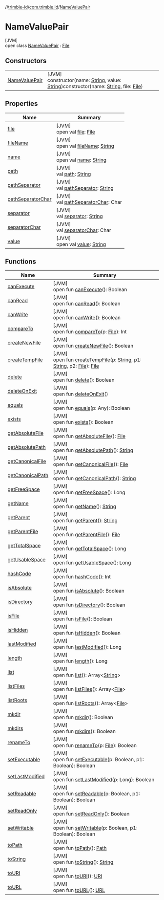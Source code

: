 //[trimble-id](../../../index.md)/[com.trimble.id](../index.md)/[NameValuePair](index.md)

# NameValuePair

[JVM]\
open class [NameValuePair](index.md) : [File](https://docs.oracle.com/javase/8/docs/api/java/io/File.html)

## Constructors

| | |
|---|---|
| [NameValuePair](-name-value-pair.md) | [JVM]<br>constructor(name: [String](https://docs.oracle.com/javase/8/docs/api/java/lang/String.html), value: [String](https://docs.oracle.com/javase/8/docs/api/java/lang/String.html))constructor(name: [String](https://docs.oracle.com/javase/8/docs/api/java/lang/String.html), file: [File](https://docs.oracle.com/javase/8/docs/api/java/io/File.html)) |

## Properties

| Name | Summary |
|---|---|
| [file](file.md) | [JVM]<br>open val [file](file.md): [File](https://docs.oracle.com/javase/8/docs/api/java/io/File.html) |
| [fileName](file-name.md) | [JVM]<br>open val [fileName](file-name.md): [String](https://docs.oracle.com/javase/8/docs/api/java/lang/String.html) |
| [name](name.md) | [JVM]<br>open val [name](name.md): [String](https://docs.oracle.com/javase/8/docs/api/java/lang/String.html) |
| [path](../-form-data/index.md#347832514%2FProperties%2F1213652557) | [JVM]<br>val [path](../-form-data/index.md#347832514%2FProperties%2F1213652557): [String](https://docs.oracle.com/javase/8/docs/api/java/lang/String.html) |
| [pathSeparator](../-form-data/index.md#586404147%2FProperties%2F1213652557) | [JVM]<br>val [pathSeparator](../-form-data/index.md#586404147%2FProperties%2F1213652557): [String](https://docs.oracle.com/javase/8/docs/api/java/lang/String.html) |
| [pathSeparatorChar](../-form-data/index.md#-454668419%2FProperties%2F1213652557) | [JVM]<br>val [pathSeparatorChar](../-form-data/index.md#-454668419%2FProperties%2F1213652557): Char |
| [separator](../-form-data/index.md#-406026962%2FProperties%2F1213652557) | [JVM]<br>val [separator](../-form-data/index.md#-406026962%2FProperties%2F1213652557): [String](https://docs.oracle.com/javase/8/docs/api/java/lang/String.html) |
| [separatorChar](../-form-data/index.md#1711181304%2FProperties%2F1213652557) | [JVM]<br>val [separatorChar](../-form-data/index.md#1711181304%2FProperties%2F1213652557): Char |
| [value](value.md) | [JVM]<br>open val [value](value.md): [String](https://docs.oracle.com/javase/8/docs/api/java/lang/String.html) |

## Functions

| Name | Summary |
|---|---|
| [canExecute](../-form-data/index.md#-342049822%2FFunctions%2F1213652557) | [JVM]<br>open fun [canExecute](../-form-data/index.md#-342049822%2FFunctions%2F1213652557)(): Boolean |
| [canRead](../-form-data/index.md#-62669011%2FFunctions%2F1213652557) | [JVM]<br>open fun [canRead](../-form-data/index.md#-62669011%2FFunctions%2F1213652557)(): Boolean |
| [canWrite](../-form-data/index.md#129236280%2FFunctions%2F1213652557) | [JVM]<br>open fun [canWrite](../-form-data/index.md#129236280%2FFunctions%2F1213652557)(): Boolean |
| [compareTo](../-form-data/index.md#55963291%2FFunctions%2F1213652557) | [JVM]<br>open fun [compareTo](../-form-data/index.md#55963291%2FFunctions%2F1213652557)(p: [File](https://docs.oracle.com/javase/8/docs/api/java/io/File.html)): Int |
| [createNewFile](../-form-data/index.md#-1986867501%2FFunctions%2F1213652557) | [JVM]<br>open fun [createNewFile](../-form-data/index.md#-1986867501%2FFunctions%2F1213652557)(): Boolean |
| [createTempFile](../-form-data/index.md#969223139%2FFunctions%2F1213652557) | [JVM]<br>open fun [createTempFile](../-form-data/index.md#969223139%2FFunctions%2F1213652557)(p: [String](https://docs.oracle.com/javase/8/docs/api/java/lang/String.html), p1: [String](https://docs.oracle.com/javase/8/docs/api/java/lang/String.html), p2: [File](https://docs.oracle.com/javase/8/docs/api/java/io/File.html)): [File](https://docs.oracle.com/javase/8/docs/api/java/io/File.html) |
| [delete](../-form-data/index.md#-1987524740%2FFunctions%2F1213652557) | [JVM]<br>open fun [delete](../-form-data/index.md#-1987524740%2FFunctions%2F1213652557)(): Boolean |
| [deleteOnExit](../-form-data/index.md#1307433759%2FFunctions%2F1213652557) | [JVM]<br>open fun [deleteOnExit](../-form-data/index.md#1307433759%2FFunctions%2F1213652557)() |
| [equals](../-form-data/index.md#628453109%2FFunctions%2F1213652557) | [JVM]<br>open fun [equals](../-form-data/index.md#628453109%2FFunctions%2F1213652557)(p: Any): Boolean |
| [exists](../-form-data/index.md#1956876779%2FFunctions%2F1213652557) | [JVM]<br>open fun [exists](../-form-data/index.md#1956876779%2FFunctions%2F1213652557)(): Boolean |
| [getAbsoluteFile](../-form-data/index.md#-331537910%2FFunctions%2F1213652557) | [JVM]<br>open fun [getAbsoluteFile](../-form-data/index.md#-331537910%2FFunctions%2F1213652557)(): [File](https://docs.oracle.com/javase/8/docs/api/java/io/File.html) |
| [getAbsolutePath](../-form-data/index.md#-756526207%2FFunctions%2F1213652557) | [JVM]<br>open fun [getAbsolutePath](../-form-data/index.md#-756526207%2FFunctions%2F1213652557)(): [String](https://docs.oracle.com/javase/8/docs/api/java/lang/String.html) |
| [getCanonicalFile](../-form-data/index.md#-1335493971%2FFunctions%2F1213652557) | [JVM]<br>open fun [getCanonicalFile](../-form-data/index.md#-1335493971%2FFunctions%2F1213652557)(): [File](https://docs.oracle.com/javase/8/docs/api/java/io/File.html) |
| [getCanonicalPath](../-form-data/index.md#-1760482268%2FFunctions%2F1213652557) | [JVM]<br>open fun [getCanonicalPath](../-form-data/index.md#-1760482268%2FFunctions%2F1213652557)(): [String](https://docs.oracle.com/javase/8/docs/api/java/lang/String.html) |
| [getFreeSpace](../-form-data/index.md#-252728189%2FFunctions%2F1213652557) | [JVM]<br>open fun [getFreeSpace](../-form-data/index.md#-252728189%2FFunctions%2F1213652557)(): Long |
| [getName](../-form-data/index.md#-1110027758%2FFunctions%2F1213652557) | [JVM]<br>open fun [getName](../-form-data/index.md#-1110027758%2FFunctions%2F1213652557)(): [String](https://docs.oracle.com/javase/8/docs/api/java/lang/String.html) |
| [getParent](../-form-data/index.md#680785107%2FFunctions%2F1213652557) | [JVM]<br>open fun [getParent](../-form-data/index.md#680785107%2FFunctions%2F1213652557)(): [String](https://docs.oracle.com/javase/8/docs/api/java/lang/String.html) |
| [getParentFile](../-form-data/index.md#-608249929%2FFunctions%2F1213652557) | [JVM]<br>open fun [getParentFile](../-form-data/index.md#-608249929%2FFunctions%2F1213652557)(): [File](https://docs.oracle.com/javase/8/docs/api/java/io/File.html) |
| [getTotalSpace](../-form-data/index.md#-1502411685%2FFunctions%2F1213652557) | [JVM]<br>open fun [getTotalSpace](../-form-data/index.md#-1502411685%2FFunctions%2F1213652557)(): Long |
| [getUsableSpace](../-form-data/index.md#-339911153%2FFunctions%2F1213652557) | [JVM]<br>open fun [getUsableSpace](../-form-data/index.md#-339911153%2FFunctions%2F1213652557)(): Long |
| [hashCode](../-form-data/index.md#1796744332%2FFunctions%2F1213652557) | [JVM]<br>open fun [hashCode](../-form-data/index.md#1796744332%2FFunctions%2F1213652557)(): Int |
| [isAbsolute](../-form-data/index.md#24774694%2FFunctions%2F1213652557) | [JVM]<br>open fun [isAbsolute](../-form-data/index.md#24774694%2FFunctions%2F1213652557)(): Boolean |
| [isDirectory](../-form-data/index.md#1792949232%2FFunctions%2F1213652557) | [JVM]<br>open fun [isDirectory](../-form-data/index.md#1792949232%2FFunctions%2F1213652557)(): Boolean |
| [isFile](../-form-data/index.md#-765083711%2FFunctions%2F1213652557) | [JVM]<br>open fun [isFile](../-form-data/index.md#-765083711%2FFunctions%2F1213652557)(): Boolean |
| [isHidden](../-form-data/index.md#1043171155%2FFunctions%2F1213652557) | [JVM]<br>open fun [isHidden](../-form-data/index.md#1043171155%2FFunctions%2F1213652557)(): Boolean |
| [lastModified](../-form-data/index.md#-1930768216%2FFunctions%2F1213652557) | [JVM]<br>open fun [lastModified](../-form-data/index.md#-1930768216%2FFunctions%2F1213652557)(): Long |
| [length](../-form-data/index.md#1788664481%2FFunctions%2F1213652557) | [JVM]<br>open fun [length](../-form-data/index.md#1788664481%2FFunctions%2F1213652557)(): Long |
| [list](../-form-data/index.md#-756875671%2FFunctions%2F1213652557) | [JVM]<br>open fun [list](../-form-data/index.md#-756875671%2FFunctions%2F1213652557)(): Array&lt;[String](https://docs.oracle.com/javase/8/docs/api/java/lang/String.html)&gt; |
| [listFiles](../-form-data/index.md#-1004746214%2FFunctions%2F1213652557) | [JVM]<br>open fun [listFiles](../-form-data/index.md#-1004746214%2FFunctions%2F1213652557)(): Array&lt;[File](https://docs.oracle.com/javase/8/docs/api/java/io/File.html)&gt; |
| [listRoots](../-form-data/index.md#-230211072%2FFunctions%2F1213652557) | [JVM]<br>open fun [listRoots](../-form-data/index.md#-230211072%2FFunctions%2F1213652557)(): Array&lt;[File](https://docs.oracle.com/javase/8/docs/api/java/io/File.html)&gt; |
| [mkdir](../-form-data/index.md#-1517293532%2FFunctions%2F1213652557) | [JVM]<br>open fun [mkdir](../-form-data/index.md#-1517293532%2FFunctions%2F1213652557)(): Boolean |
| [mkdirs](../-form-data/index.md#1774795555%2FFunctions%2F1213652557) | [JVM]<br>open fun [mkdirs](../-form-data/index.md#1774795555%2FFunctions%2F1213652557)(): Boolean |
| [renameTo](../-form-data/index.md#864359414%2FFunctions%2F1213652557) | [JVM]<br>open fun [renameTo](../-form-data/index.md#864359414%2FFunctions%2F1213652557)(p: [File](https://docs.oracle.com/javase/8/docs/api/java/io/File.html)): Boolean |
| [setExecutable](../-form-data/index.md#1721721678%2FFunctions%2F1213652557) | [JVM]<br>open fun [setExecutable](../-form-data/index.md#1721721678%2FFunctions%2F1213652557)(p: Boolean, p1: Boolean): Boolean |
| [setLastModified](../-form-data/index.md#1829606294%2FFunctions%2F1213652557) | [JVM]<br>open fun [setLastModified](../-form-data/index.md#1829606294%2FFunctions%2F1213652557)(p: Long): Boolean |
| [setReadable](../-form-data/index.md#-212506636%2FFunctions%2F1213652557) | [JVM]<br>open fun [setReadable](../-form-data/index.md#-212506636%2FFunctions%2F1213652557)(p: Boolean, p1: Boolean): Boolean |
| [setReadOnly](../-form-data/index.md#-27152753%2FFunctions%2F1213652557) | [JVM]<br>open fun [setReadOnly](../-form-data/index.md#-27152753%2FFunctions%2F1213652557)(): Boolean |
| [setWritable](../-form-data/index.md#-2126047324%2FFunctions%2F1213652557) | [JVM]<br>open fun [setWritable](../-form-data/index.md#-2126047324%2FFunctions%2F1213652557)(p: Boolean, p1: Boolean): Boolean |
| [toPath](../-form-data/index.md#-1671504505%2FFunctions%2F1213652557) | [JVM]<br>open fun [toPath](../-form-data/index.md#-1671504505%2FFunctions%2F1213652557)(): [Path](https://docs.oracle.com/javase/8/docs/api/java/nio/file/Path.html) |
| [toString](../-form-data/index.md#1618578267%2FFunctions%2F1213652557) | [JVM]<br>open fun [toString](../-form-data/index.md#1618578267%2FFunctions%2F1213652557)(): [String](https://docs.oracle.com/javase/8/docs/api/java/lang/String.html) |
| [toURI](../-form-data/index.md#-1053690974%2FFunctions%2F1213652557) | [JVM]<br>open fun [toURI](../-form-data/index.md#-1053690974%2FFunctions%2F1213652557)(): [URI](https://docs.oracle.com/javase/8/docs/api/java/net/URI.html) |
| [toURL](../-form-data/index.md#-960631553%2FFunctions%2F1213652557) | [JVM]<br>open fun [toURL](../-form-data/index.md#-960631553%2FFunctions%2F1213652557)(): [URL](https://docs.oracle.com/javase/8/docs/api/java/net/URL.html) |
